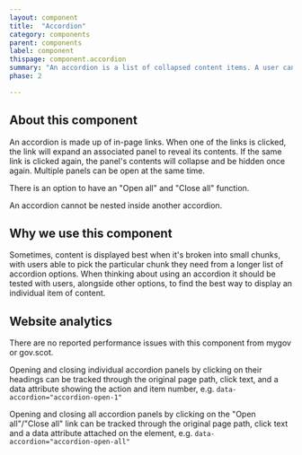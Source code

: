 ```yaml
---
layout: component
title:  "Accordion"
category: components
parent: components
label: component
thispage: component.accordion
summary: "An accordion is a list of collapsed content items. A user can expand any item in the list to view its contents."
phase: 2

---
```


## About this component

An accordion is made up of in-page links. When one of the links is clicked, the link will expand an associated panel to reveal its contents. If the same link is clicked again, the panel's contents will collapse and be hidden once again. Multiple panels can be open at the same time.

There is an option to have an "Open all" and "Close all" function.

An accordion cannot be nested inside another accordion.

## Why we use this component

Sometimes, content is displayed best when it's broken into small chunks, with users able to pick the particular chunk they need from a longer list of accordion options. When thinking about using an accordion it should be tested with users, alongside other options, to find the best way to display an individual item of content.

## Website analytics

There are no reported performance issues with this component from mygov or gov.scot.

Opening and closing individual accordion panels by clicking on their headings can be tracked through the original page path, click text, and a data attribute showing the action and item number, e.g. <code>data-accordion="accordion-open-1"</code>

Opening and closing all accordion panels by clicking on the "Open all"/"Close all" link can be tracked through the original page path, click text and a data attribute attached on the element, e.g. <code>data-accordion="accordion-open-all"</code>
